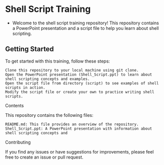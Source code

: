 # Shell Script Training

- Welcome to the shell script training repository! This repository contains a PowerPoint presentation and a script file to help you learn about shell scripting.
## Getting Started

To get started with this training, follow these steps:

    Clone this repository to your local machine using git clone.
    Open the PowerPoint presentation (Shell_Script.ppt) to learn about shell scripting concepts and examples.
    Open the script file from directory (script) to see examples of shell scripts in action.
    Modify the script file or create your own to practice writing shell scripts.

Contents

This repository contains the following files:

    README.md: This file provides an overview of the repository.
    Shell_Script.ppt: A PowerPoint presentation with information about shell scripting concepts and 

Contributing

If you find any issues or have suggestions for improvements, please feel free to create an issue or pull request.

